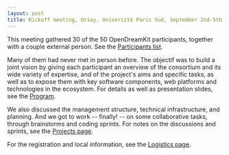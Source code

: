 ```yaml
---
layout: post
title: Kickoff meeting, Orsay, Université Paris Sud, September 2nd-5th of 2015
---
```


This meeting gathered 30 of the 50 OpenDreamKit participants, together
with a couple external person. See the [Participants
list](/meetings/2015-09-02-Kickoff/participants).

Many of them had never met in person before. The objectif was to build
a joint vision by giving each participant an overview of the
consortium and its wide variety of expertise, and of the project's
aims and specific tasks, as well as to expose them with key software
components, web platforms and technologies in the ecosystem. For
details as well as presentation slides, see the
[Program](/meetings/2015-09-02-Kickoff/program).

We also discussed the management structure, technical infrastructure,
and planning. And we got to work -- finally! -- on some collaborative
tasks, through brainstorms and coding sprints. For notes on the
discussions and sprints, see the [Projects
page](/meetings/2015-09-02-Kickoff/projects).

For the registration and local information, see the [Logistics
page](/meetings/2015-09-02-Kickoff/logistics).
